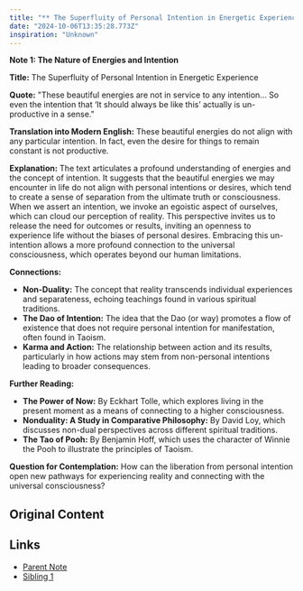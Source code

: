 ```yaml
---
title: "** The Superfluity of Personal Intention in Energetic Experience"
date: "2024-10-06T13:35:28.773Z"
inspiration: "Unknown"
---
```



**Note 1: The Nature of Energies and Intention**

**Title:** The Superfluity of Personal Intention in Energetic Experience

**Quote:** "These beautiful energies are not in service to any intention... So even the intention that ‘It should always be like this’ actually is un-productive in a sense."

**Translation into Modern English:** These beautiful energies do not align with any particular intention. In fact, even the desire for things to remain constant is not productive.

**Explanation:** The text articulates a profound understanding of energies and the concept of intention. It suggests that the beautiful energies we may encounter in life do not align with personal intentions or desires, which tend to create a sense of separation from the ultimate truth or consciousness. When we assert an intention, we invoke an egoistic aspect of ourselves, which can cloud our perception of reality. This perspective invites us to release the need for outcomes or results, inviting an openness to experience life without the biases of personal desires. Embracing this un-intention allows a more profound connection to the universal consciousness, which operates beyond our human limitations.

**Connections:**
- **Non-Duality:** The concept that reality transcends individual experiences and separateness, echoing teachings found in various spiritual traditions.
- **The Dao of Intention:** The idea that the Dao (or way) promotes a flow of existence that does not require personal intention for manifestation, often found in Taoism.
- **Karma and Action:** The relationship between action and its results, particularly in how actions may stem from non-personal intentions leading to broader consequences.

**Further Reading:**
- **The Power of Now:** By Eckhart Tolle, which explores living in the present moment as a means of connecting to a higher consciousness.
- **Nonduality: A Study in Comparative Philosophy:** By David Loy, which discusses non-dual perspectives across different spiritual traditions.
- **The Tao of Pooh:** By Benjamin Hoff, which uses the character of Winnie the Pooh to illustrate the principles of Taoism.

**Question for Contemplation:** How can the liberation from personal intention open new pathways for experiencing reality and connecting with the universal consciousness?

## Original Content



## Links

- [Parent Note](/parent-note.md)
- [Sibling 1](/zettel1.md)
